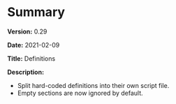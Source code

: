 # Summary

**Version:** 0.29

**Date:** 2021-02-09

**Title:** Definitions

**Description:**

* Split hard-coded definitions into their own script file.
* Empty sections are now ignored by default.
